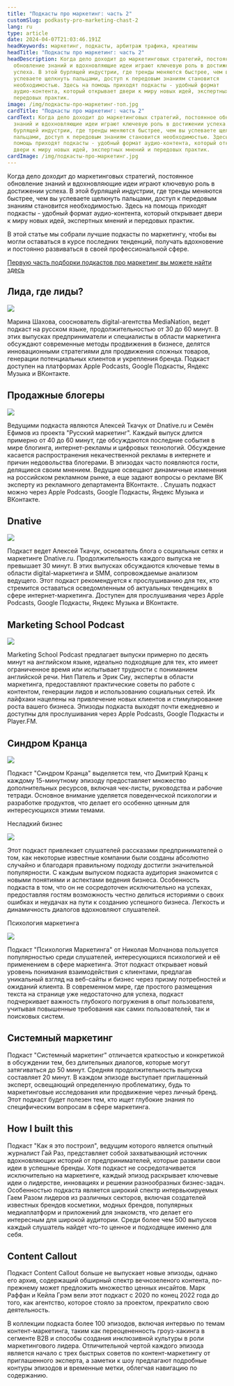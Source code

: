 ```yaml
---
title: "Подкасты про маркетинг: часть 2"
customSlug: podkasty-pro-marketing-chast-2
lang: ru
type: article
date: 2024-04-07T21:03:46.191Z
headKeywords: маркетинг, подкасты, арбитраж трафика, креативы
headTitle: "Подкасты про маркетинг: часть 2"
headDescription: Когда дело доходит до маркетинговых стратегий, постоянное
  обновление знаний и вдохновляющие идеи играют ключевую роль в достижении
  успеха. В этой бурлящей индустрии, где тренды меняются быстрее, чем вы
  успеваете щелкнуть пальцами, доступ к передовым знаниям становится
  необходимостью. Здесь на помощь приходят подкасты - удобный формат
  аудио-контента, который открывает двери к миру новых идей, экспертных мнений и
  передовых практик.
image: /img/подкасты-про-маркетинг-топ.jpg
cardTitle: "Подкасты про маркетинг: часть 2"
cardText: Когда дело доходит до маркетинговых стратегий, постоянное обновление
  знаний и вдохновляющие идеи играют ключевую роль в достижении успеха. В этой
  бурлящей индустрии, где тренды меняются быстрее, чем вы успеваете щелкнуть
  пальцами, доступ к передовым знаниям становится необходимостью. Здесь на
  помощь приходят подкасты - удобный формат аудио-контента, который открывает
  двери к миру новых идей, экспертных мнений и передовых практик.
cardImage: /img/подкасты-про-маркетинг.jpg
---
```

Когда дело доходит до маркетинговых стратегий, постоянное обновление знаний и вдохновляющие идеи играют ключевую роль в достижении успеха. В этой бурлящей индустрии, где тренды меняются быстрее, чем вы успеваете щелкнуть пальцами, доступ к передовым знаниям становится необходимостью. Здесь на помощь приходят подкасты - удобный формат аудио-контента, который открывает двери к миру новых идей, экспертных мнений и передовых практик. 

В этой статье мы собрали лучшие подкасты по маркетингу, чтобы вы могли оставаться в курсе последних тенденций, получать вдохновение и постоянно развиваться в своей профессиональной сфере. 

[Первую часть подборки подкастов про маркетинг вы можете найти здесь ](https://trafflab.io/ru/blog/podkasty-pro-marketing/)

## Лида, где лиды?

![](/img/лида-где-лиды.jpg)

Марина Шахова, сооснователь digital-агентства MediaNation, ведет подкаст на русском языке, продолжительностью от 30 до 60 минут. В этих выпусках предприниматели и специалисты в области маркетинга обсуждают современные методы продвижения в бизнесе, делятся инновационными стратегиями для продвижения сложных товаров, генерации потенциальных клиентов и укрепления бренда. Подкаст доступен на платформах Apple Podcasts, Google Подкасты, Яндекс Музыка и ВКонтакте.



## Продажные блогеры

![](/img/продажные-блогеры.jpg)

Ведущими подкаста являются Алексей Ткачук от Dnative.ru и Семён Ефимов из проекта "Русский маркетинг". Каждый выпуск длится примерно от 40 до 60 минут, где обсуждаются последние события в мире блогинга, интернет-рекламы и цифровых технологий. Обсуждение касается распространения некачественной рекламы в интернете и причин недовольства блогерами. В эпизодах часто появляются гости, делящиеся своим мнением. Ведущие освещают динамичные изменения на российском рекламном рынке, а еще задают вопросы о рекламе ВК эксперту из рекламного департамента ВКонтакте. . Слушать подкаст можно через Apple Podcasts, Google Подкасты, Яндекс Музыка и ВКонтакте.



## Dnative

![](/img/dnative.jpg)

Подкаст ведет Алексей Ткачук, основатель блога о социальных сетях и маркетинге Dnative.ru. Продолжительность каждого выпуска не превышает 30 минут. В этих выпусках обсуждаются ключевые темы в области digital-маркетинга и SMM, сопровождаемые анализом ведущего. Этот подкаст рекомендуется к прослушиванию для тех, кто стремится оставаться осведомленным об актуальных тенденциях в сфере интернет-маркетинга. Доступен для прослушивания через Apple Podcasts, Google Подкасты, Яндекс Музыка и ВКонтакте.



## Marketing School Podcast

![](/img/marketing-school.jpg)

Marketing School Podcast предлагает выпуски примерно по десять минут на английском языке, идеально подходящие для тех, кто имеет ограниченное время или испытывает трудности с пониманием английской речи. Нил Патель и Эрик Сиу, эксперты в области маркетинга, предоставляют практические советы по работе с контентом, генерации лидов и использованию социальных сетей. Их лайфхаки нацелены на привлечение новых клиентов и стимулирование роста вашего бизнеса. Эпизоды подкаста выходят почти ежедневно и доступны для прослушивания через Apple Podcasts, Google Подкасты и Player.FM.



## Синдром Кранца

![](/img/синдром-кранца.jpg)

Подкаст "Синдром Кранца" выделяется тем, что Дмитрий Кранц к каждому 15-минутному эпизоду предоставляет множество дополнительных ресурсов, включая чек-листы, руководства и рабочие тетради. Основное внимание уделяется поведенческой психологии и разработке продуктов, что делает его особенно ценным для интересующихся этими темами.



Несладкий бизнес

![](/img/несладкий-бизнес.jpg)

Этот подкаст привлекает слушателей рассказами предпринимателей о том, как некоторые известные компании были созданы абсолютно случайно и благодаря правильному подходу достигли значительной популярности. С каждым выпуском подкаста аудитория знакомится с новыми понятиями и аспектами ведения бизнеса. Особенность подкаста в том, что он не сосредоточен исключительно на успехах, предоставляя гостям возможность честно делиться историями о своих ошибках и неудачах на пути к созданию успешного бизнеса. Легкость и динамичность диалогов вдохновляют слушателей.



Психология маркетинга

![](/img/психология-маркетинга.jpg)

Подкаст "Психология Маркетинга" от Николая Молчанова пользуется популярностью среди слушателей, интересующихся психологией и её применением в сфере маркетинга. Этот подкаст открывает новый уровень понимания взаимодействия с клиентами, предлагая уникальный взгляд на веб-сайты и бизнес через призму потребностей и ожиданий клиента. В современном мире, где простого размещения текста на странице уже недостаточно для успеха, подкаст подчеркивает важность глубокого погружения в опыт пользователя, учитывая повышенные требования как самих пользователей, так и поисковых систем.



## Системный маркетинг



Подкаст "Системный маркетинг" отличается краткостью и конкретикой в обсуждении тем, без длительных диалогов, которые могут затягиваться до 50 минут. Средняя продолжительность выпуска составляет 20 минут. В каждом эпизоде выступает приглашенный эксперт, освещающий определенную проблематику, будь то маркетинговые исследования или продвижение через личный бренд. Этот подкаст будет полезен тем, кто ищет глубокие знания по специфическим вопросам в сфере маркетинга.



## How I built this



Подкаст "Как я это построил", ведущим которого является опытный журналист Гай Раз, представляет собой захватывающий источник вдохновляющих историй от предпринимателей, которые развили свои идеи в успешные бренды. Хотя подкаст не сосредотачивается исключительно на маркетинге, каждый эпизод раскрывает ключевые идеи о лидерстве, инновациях и решении разнообразных бизнес-задач. Особенностью подкаста является широкий спектр интервьюируемых Гаем Разом лидеров из различных секторов, включая создателей известных брендов косметики, модных брендов, популярных медиаплатформ и приложений для знакомств, что делает его интересным для широкой аудитории. Среди более чем 500 выпусков каждый слушатель найдет что-то ценное и подходящее именно для себя.



## Content Callout



Подкаст Content Callout больше не выпускает новые эпизоды, однако его архив, содержащий обширный спектр вечнозеленого контента, по-прежнему может предложить множество ценных инсайтов. Марк Раффан и Кейла Грэм вели этот подкаст с 2020 по конец 2022 года до того, как агентство, которое стояло за проектом, прекратило свою деятельность.

В коллекции подкаста более 100 эпизодов, включая интервью по темам контент-маркетинга, таким как переоцененность гроуз-хакинга в сегменте B2B и способы создания инклюзивной культуры в роли маркетингового лидера. Отличительной чертой каждого эпизода является начало с трех быстрых советов по контент-маркетингу от приглашенного эксперта, а заметки к шоу предлагают подробные контуры эпизодов и временные метки, облегчая навигацию по содержанию.